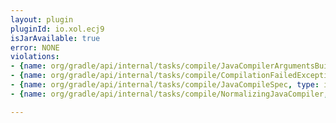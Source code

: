 ```yaml
---
layout: plugin
pluginId: io.xol.ecj9
isJarAvailable: true
error: NONE
violations:
- {name: org/gradle/api/internal/tasks/compile/JavaCompilerArgumentsBuilder, type: internal-api-usage}
- {name: org/gradle/api/internal/tasks/compile/CompilationFailedException, type: internal-api-usage}
- {name: org/gradle/api/internal/tasks/compile/JavaCompileSpec, type: internal-api-usage}
- {name: org/gradle/api/internal/tasks/compile/NormalizingJavaCompiler, type: internal-api-usage}

---
```

